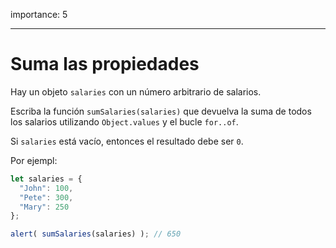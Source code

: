 importance: 5

---

# Suma las propiedades

Hay un objeto `salaries` con un número arbitrario de salarios. 

Escriba la función `sumSalaries(salaries)` que devuelva la suma de todos los salarios utilizando `Object.values` y el bucle `for..of`.

Si `salaries` está vacío, entonces el resultado debe ser `0`.

Por ejempl:

```js
let salaries = {
  "John": 100,
  "Pete": 300,
  "Mary": 250
};

alert( sumSalaries(salaries) ); // 650
```

